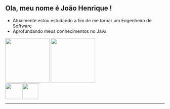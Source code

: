  ## **Ola, meu nome é João Henrique !**
 - Atualmente estou estudando a fim de me tornar um Engenheiro de Software
 - Aprofundando meus conhecimentos no Java

<div style= display: inline>
  <img height=140em src="https://github-readme-stats.vercel.app/api?username=jhenrmm&show_icons=true&theme=dark#gh-dark-mode-only)](https://github.com/anuraghazra/github-readme-stats#gh-dark-mode-only">
  <img height=140em src="https://github-readme-stats.vercel.app/api/top-langs/?username=jhenrmm&layout=compact&theme=dark#gh-dark-mode-only">
</div>
<div style="display: inline_block">
  <img align=center height=50px src="https://cdn.jsdelivr.net/gh/devicons/devicon@latest/icons/java/java-original.svg" />
  <img align=center height=50px src="https://cdn.jsdelivr.net/gh/devicons/devicon@latest/icons/python/python-original.svg" />
</div>

---
          
